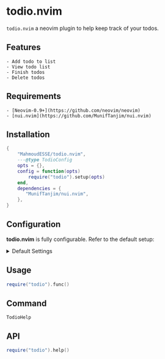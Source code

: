 # todio.nvim

`todio.nvim` a neovim plugin to help keep track of your todos.

## Features

    - Add todo to list
    - View todo list
    - Finish todos
    - Delete todos

## Requirements

    - [Neovim-0.9+](https://github.com/neovim/neovim)
    - [nui.nvim](https://github.com/MunifTanjim/nui.nvim)

## Installation

<!-- setup:start -->

```lua
{
    "MahmoudESSE/todio.nvim",
    ---@type TodioConfig
    opts = {},
    config = function(opts)
        require("todio").setup(opts)
    end,
    dependencies = {
       "MunifTanjim/nui.nvim", 
    },
}
```

<!-- setup:end -->

## Configuration

**todio.nvim** is fully configurable. Refer to the default setup:

<details>
    <summary>Default Settings</summary>

<!-- config:start -->

    ```lua
    {

    }

    ```

<!-- config:start -->

</details>

## Usage

```lua
require("todio").func()
```

## Command

```console
TodioHelp
```

## API

```lua
require("todio").help()
```
